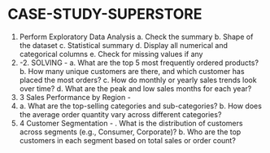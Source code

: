 # CASE-STUDY-SUPERSTORE
1. Perform Exploratory Data Analysis
a. Check the summary
b. Shape of the dataset
c. Statistical summary
d. Display all numerical and categorical columns
e. Check for missing values if any
2.  -2. SOLVING -
a. What are the top 5 most frequently ordered products?
b. How many unique customers are there, and which customer has placed the most orders?
c. How do monthly or yearly sales trends look over time?
d. What are the peak and low sales months for each year?
3.  3 Sales Performance by Region -
4.  a. What are the top-selling categories and sub-categories?
b. How does the average order quantity vary across different categories?
5.  4 Customer Segmentation -
    . What is the distribution of customers across segments (e.g., Consumer, Corporate)?
b. Who are the top customers in each segment based on total sales or order count?
